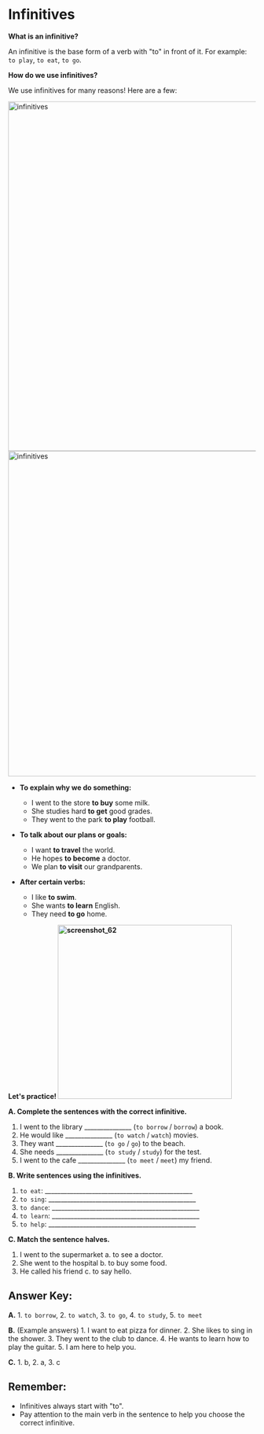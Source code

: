 
# Infinitives

**What is an infinitive?**

An infinitive is the base form of a verb with "to" in front of it. For example: `to play`, `to eat`, `to go`.

**How do we use infinitives?**

We use infinitives for many reasons! Here are a few:

<img width="711" alt="infinitives" src="https://github.com/user-attachments/assets/d57d4013-7ae2-4dbf-b698-2f3bb561a259">

<img width="662" alt="infinitives" src="https://github.com/user-attachments/assets/37970638-2dc5-476b-97de-b28e1b6b1931">


* **To explain why we do something:**
    * I went to the store **to buy** some milk.
    * She studies hard **to get** good grades.
    * They went to the park **to play** football.

* **To talk about our plans or goals:**
    * I want **to travel** the world.
    * He hopes **to become** a doctor.
    * We plan **to visit** our grandparents.

* **After certain verbs:**
    * I like **to swim**.
    * She wants **to learn** English.
    * They need **to go** home.


**Let's practice! <img width="354" alt="screenshot_62" src="https://github.com/user-attachments/assets/44ec5417-916b-4204-b05e-e954472ed350">**


**A. Complete the sentences with the correct infinitive.**

1. I went to the library _______________ (`to borrow` / `borrow`) a book.
2. He would like _______________ (`to watch` / `watch`) movies.
3. They want _______________ (`to go` / `go`) to the beach.
4. She needs _______________ (`to study` / `study`) for the test.
5. I went to the cafe _______________ (`to meet` / `meet`) my friend.


**B. Write sentences using the infinitives.**

1. `to eat`: _______________________________________________
2. `to sing`: _______________________________________________
3. `to dance`: _______________________________________________
4. `to learn`: _______________________________________________
5. `to help`: _______________________________________________


**C.  Match the sentence halves.**

1. I went to the supermarket     a. to see a doctor.
2. She went to the hospital      b. to buy some food.
3. He called his friend            c. to say hello.


## **Answer Key:**

**A.** 1. `to borrow`, 2. `to watch`, 3. `to go`, 4. `to study`, 5. `to meet`

**B.** (Example answers) 
    1. I want to eat pizza for dinner.
    2. She likes to sing in the shower.
    3. They went to the club to dance.
    4. He wants to learn how to play the guitar.
    5. I am here to help you.

**C.** 1. b, 2. a, 3. c


## **Remember:**

* Infinitives always start with "to".
* Pay attention to the main verb in the sentence to help you choose the correct infinitive.
